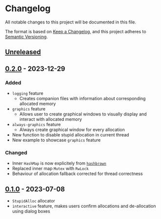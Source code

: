 # Changelog

All notable changes to this project will be documented in this file.

The format is based on [Keep a Changelog](https://keepachangelog.com/en/1.0.0/),
and this project adheres to [Semantic Versioning](https://semver.org/spec/v2.0.0.html).

## [Unreleased]

## [0.2.0] - 2023-12-29

### Added

- `logging` feature
  - Creates companion files with information about corresponding allocated memory
- `graphics` feature
  - Allows user to create graphical windows to visually display and interact with allocated memory
- `always-graphics` feature
  - Always create graphical window for every allocation
- New function to disable stupid allocation in current thread
- New example to showcase `graphics` feature

### Changed
- Inner `HashMap` is now explicitely from [`hashbrown`](https://crates.io/crate/hashbrown)
- Replaced inner map `Mutex` with `RwLock`
- Behaviour of allocation fallback corrected for thread correctness

## [0.1.0] - 2023-07-08

- `StupidAlloc` allocator
- `interactive` feature, makes users confirm allocations and de-allocation using dialog boxes

[Unreleased]: https://github.com/shadyfennec/stupidalloc/compare/v0.2.0..HEAD
[0.2.0]: https://github.com/shadyfennec/stupidalloc/compare/v0.1.0..v0.2.0
[0.1.0]: https://github.com/shadyfennec/stupidalloc/releases/tag/v.0.1.0